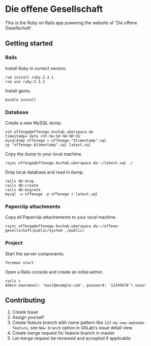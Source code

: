 # Die offene Gesellschaft

This is the Ruby on Rails app powering the website of 'Die offene Gesellschaft'.

## Getting started

### Rails

Install Ruby in correct version.

```
rvm install ruby-2.3.1
rvm use ruby-2.3.1
```

Install gems.

```
bundle install
```

### Database

Create a new MySQL dump.

```
ssh offenge@offenege.kochab.uberspace.de
timestamp=`date +%Y-%m-%d-%H-%M-%S`
mysqldump offenege > offenege-"$timestamp".sql
cp "offenege-$timestamp".sql latest.sql
```

Copy the dump to your local machine.

```
rsync offenge@offenege.kochab.uberspace.de:~/latest.sql ./
```

Drop local database and read in dump.

```
rails db:drop
rails db:create
rails db:migrate
mysql -u offenege -p offenege < latest.sql
```

### Paperclip attachments

Copy all Paperclip attachements to your local machine.

```
rsync offenge@offenege.kochab.uberspace.de:~/offene-gesellschaft/public/system ./public/
```

### Project

Start the server components.

```
foreman start
```

Open a Rails console and create an initial admin.

```
rails c
Admin.new(email: 'mail@example.com', password: '12345678').save!
```

## Contributing

1. Create Issue
2. Assign yourself
3. Create feature branch with name pattern like `123-my-new-awesome-feature`, see `New branch` option in GitLab's issue detail view
4. Create merge request for feature branch in master
5. Let merge request be reviewed and accepted if applicable

